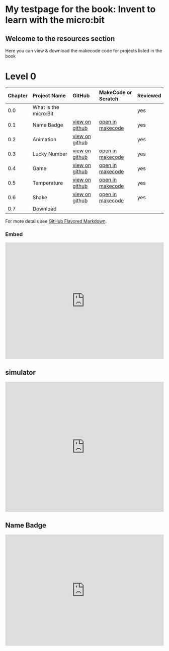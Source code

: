 # My testpage for the book: Invent to learn with the micro:bit

## Welcome to the resources section 
Here you can view & download the makecode code for projects listed in the book

# Level 0

| Chapter | Project Name          | GitHub                                                        | MakeCode or Scratch                                             | Reviewed |
| ------- | :-------------------- | :------------------------------------------------------------ | :-------------------------------------------------------------- | :------- |
| 0.0     | What is the micro:Bit |                                                               |                                                                 | yes      |
| 0.1     | Name Badge            | [view on github](https://github.com/microbitfun/name-badge)   | [open in makecode](https://makecode.microbit.org/_hKu46faXDM3P) | yes      |
| 0.2     | Animation             | [view on github](https://github.com/microbitfun/animation)    |                                                                 | yes      |
| 0.3     | Lucky Number          | [view on github](https://github.com/microbitfun/lucky-number) | [open in makecode](https://makecode.microbit.org/_gwUWx2TJC8eD) | yes      |
| 0.4     | Game                  | [view on github](https://github.com/microbitfun/game)         | [open in makecode](https://makecode.microbit.org/_TLvbvkVVtHgT) | yes      |
| 0.5     | Temperature           | [view on github](https://github.com/microbitfun/temperature)  | [open in makecode](https://makecode.microbit.org/_JKoD9Jf6P4KD) | yes      |
| 0.6     | Shake                 | [view on github](https://github.com/microbitfun/shake)        | [open in makecode](https://makecode.microbit.org/_XiuaFTJETdio) | yes      |
| 0.7     | Download              |                                                               |                                       

For more details see [GitHub Flavored Markdown](https://guides.github.com/features/mastering-markdown/).

### Embed
<div style="position:relative;height:calc(300px + 5em);width:100%;overflow:hidden;"><iframe style="position:absolute;top:0;left:0;width:100%;height:100%;" src="https://makecode.microbit.org/---codeembed#pub:#C1" allowfullscreen="allowfullscreen" frameborder="0" sandbox="allow-scripts allow-same-origin"></iframe></div>

## simulator
<div style="position:relative;height:0;padding-bottom:81.97%;overflow:hidden;"><iframe style="position:absolute;top:0;left:0;width:100%;height:100%;" src="https://makecode.microbit.org/---run?id=_RUj6uuUJzXFM" allowfullscreen="allowfullscreen" sandbox="allow-popups allow-forms allow-scripts allow-same-origin" frameborder="0"></iframe></div>

## Name Badge
<div style="position:relative;height:0;padding-bottom:70%;overflow:hidden;"><iframe style="position:absolute;top:0;left:0;width:100%;height:100%;" src="https://makecode.microbit.org/#pub:_RUj6uuUJzXFM" frameborder="0" sandbox="allow-popups allow-forms allow-scripts allow-same-origin"></iframe></div>

